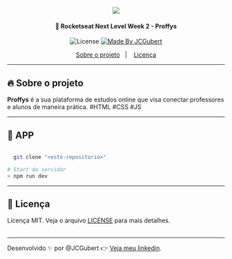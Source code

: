 ﻿﻿<h1 align="center"><img src="https://camo.githubusercontent.com/f3a6bb38b529d9e406359dcabd4f3482a4913e14/68747470733a2f2f692e696d6775722e636f6d2f715049486333322e706e67"></h1>

<h4 align="center">
  🚀 Rocketseat Next Level Week 2 - Proffys
</h4>

<p align="center">
  <img alt="License" src="https://img.shields.io/static/v1?label=license&message=MIT&color=282A36">

  <a href="https://github.com/JCGubert">
    <img alt="Made By JCGubert" title="Made By JCGubert" src="https://img.shields.io/badge/made%20by-JCGubert-34CB79" alt="Made by JCGubert" />
  <a>
</p>

<p align="center">
  <a href="#fire-about-the-project">Sobre o projeto</a>&nbsp;&nbsp;&nbsp;|&nbsp;&nbsp;&nbsp;
  <a href="#memo-license">Licença</a>
</p>

---

##  :fire: Sobre o projeto

<p>
  <b>Proffys</b> é a sua plataforma de estudos online que visa conectar professores e alunos de maneira prática. #HTML #CSS #JS
</p>

---

##  :electric_plug: APP

```bash

  git clone "<este-repositorio>"

# Start do servidor
> npm run dev


```
---

## :memo: Licença

Licença MIT. Veja o arquivo [LICENSE](LICENSE.md) para mais detalhes.
<br />
<br />

---

Desenvolvido :sparkles: por @JCGubert :point_right: [Veja meu linkedin](http://www.linkedin.com/in/joao-gubert).
